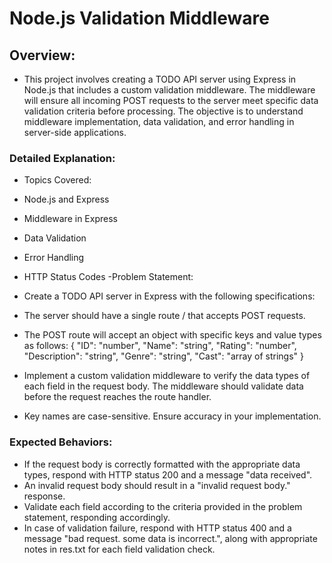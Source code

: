 # Node.js Validation Middleware
## Overview:
- This project involves creating a TODO API server using Express in Node.js that includes a custom validation middleware. The middleware will ensure all incoming POST requests to the server meet specific data validation criteria before processing. The objective is to understand middleware implementation, data validation, and error handling in server-side applications.

### Detailed Explanation:
- Topics Covered:
- Node.js and Express
- Middleware in Express
- Data Validation
- Error Handling
- HTTP Status Codes
-Problem Statement:
- Create a TODO API server in Express with the following specifications:

- The server should have a single route / that accepts POST requests.
- The POST route will accept an object with specific keys and value types as follows:
{
  "ID": "number",
  "Name": "string",
  "Rating": "number",
  "Description": "string",
  "Genre": "string",
  "Cast": "array of strings"
}
- Implement a custom validation middleware to verify the data types of each field in the request body. The middleware should validate data before the request reaches the route handler.
- Key names are case-sensitive. Ensure accuracy in your implementation.
### Expected Behaviors:
- If the request body is correctly formatted with the appropriate data types, respond with HTTP status 200 and a message "data received".
- An invalid request body should result in a "invalid request body." response.
- Validate each field according to the criteria provided in the problem statement, responding accordingly.
- In case of validation failure, respond with HTTP status 400 and a message "bad request. some data is incorrect.", along with appropriate notes in res.txt for each field validation check.